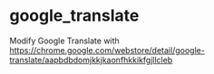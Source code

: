 # google_translate
Modify Google Translate with https://chrome.google.com/webstore/detail/google-translate/aapbdbdomjkkjkaonfhkkikfgjllcleb
